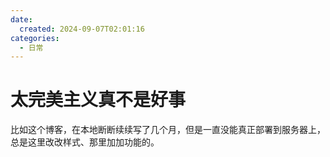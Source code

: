 ```yaml
---
date:
  created: 2024-09-07T02:01:16
categories:
  - 日常
---
```


# 太完美主义真不是好事

比如这个博客，在本地断断续续写了几个月，但是一直没能真正部署到服务器上，总是这里改改样式、那里加加功能的。